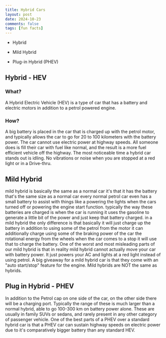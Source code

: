 ```yaml
---
title: Hybrid Cars
layout: post
date: 2024-10-23
comments: false
tags: [fun facts]
---
```

- Hybrid

- Mild Hybrid

- Plug-in Hybrid (PHEV)

## Hybrid - HEV

### What?

A Hybrid Electric Vehicle (HEV) is a type of car that has a battery and electric motors in addition to a petrol powered engine.

### How?

A big battery is placed in the car that is charged up with the petrol motor, and typically allows the car to go for 20 to 100 kilometers with the battery power. The car cannot use electric power at highway speeds. All someone does is fill their car with fuel like normal, and the result is a more fuel efficient vehicle off the highway. The most noticeable time a hybrid car stands out is idling. No vibrations or noise when you are stopped at a red light or in a Drive-thru.

## Mild Hybrid

mild hybrid is basically the same as a normal car it's that it has the battery that's the same size as a normal car every normal petrol car even has a small battery to assist with things like a powering the lights when the cars turned off or powering the engine start function. typically the way these batteries are charged is when the car is running it uses the gasoline to generate a little bit of the power and just keep that battery charged. in a mild hybrid the only difference is that basically it will just charge up the battery in addition to using some of the petrol from the motor it can additionally charge using some of the braking power of the car the rotational energy from the wheels when the car comes to a stop it will use that to charge the battery. One of the worst and most misleading parts of our mild hybrid is that in reality mild hybrid cannot actually move your car with battery power. It just powers your AC and lights at a red light instead of using petrol. A big giveaway for a mild hybrid car is that they come with an "auto start/stop" feature for the engine. Mild hybrids are NOT the same as hybrids.

## Plug in Hybrid - PHEV

In addition to the Petrol cap on one side of the car, on the other side there will be a charging port. Typically the range of these is much larger than a normal hybrid, able to go 100-300 km on battery power alone. These are usually in family SUVs or sedans, and rarely present in any other category of passenger vehicle. One of the best parts of a PHEV over a standard hybrid car is that a PHEV car can sustain highway speeds on electric power due to it's comparatively bigger battery than any standard HEV.
